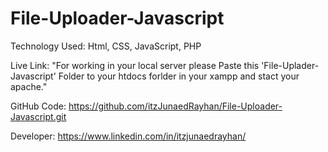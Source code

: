 # File-Uploader-Javascript

Technology Used: Html, CSS, JavaScript, PHP

Live Link: "For working in your local server please Paste this 'File-Uplader-Javascript' Folder to your htdocs forlder in your xampp and stact your apache."

GitHub Code: https://github.com/itzJunaedRayhan/File-Uploader-Javascript.git

Developer: https://www.linkedin.com/in/itzjunaedrayhan/